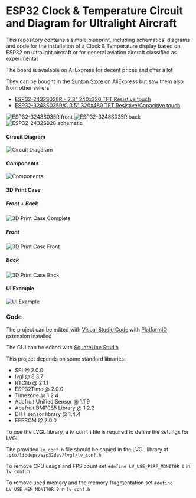 # ESP32 Clock & Temperature Circuit and Diagram for Ultralight Aircraft

This repository contains a simple blueprint, including schematics, diagrams and code for the installation of a Clock & Temperature display based on ESP32 on ultralight aircraft or for general aviation aircraft classified as experimental

The board is available on AliExpress for decent prices and offer a lot

They can be bought in the [Sunton Store](https://www.aliexpress.com/store/1100192306) on AliExpress but saw them also from other sellers

- [ESP32-2432S028R - 2.8" 240x320 TFT Resistive touch](https://www.aliexpress.com/item/1005004502250619.html)
- [ESP32-3248S035R/C 3.5" 320x480 TFT Resistive/Capacitive touch](https://www.aliexpress.com/item/1005004632953455.html)

![ESP32-3248S035R front](assets/images/esp32-3248S035-front.png)
![ESP32-3248S035R back](assets/images/esp32-3248S035-back.png)
![ESP32-2432S028 schematic](assets/images/esp32_2432s028_i2c.jpg)

#### Circuit Diagram

![Circuit Diagaram](assets/images/Berna_Fly_Clock_Thermometer_Schematic.png)

#### Components
![Components](assets/images/Berna_Fly_Clock_Thermometer_bb.png)

#### 3D Print Case
##### Front + Back
![3D Print Case Complete](assets/images/Berna_Fly_Clock_Thermometer_3D_Case_All.png)
##### Front
![3D Print Case Front](assets/images/Berna_Fly_Clock_Thermometer_3D_Case_Front.png)
##### Back
![3D Print Case Back](assets/images/Berna_Fly_Clock_Thermometer_3D_Case_Back.png)

#### UI Example
![UI Example](assets/images/Berna_Fly_Clock_Thermometer_UI.png)

### Code

The project can be edited with [Visual Studio Code](https://code.visualstudio.com) with [PlatformIO](https://platformio.org) extension installed

The GUI can be edited with [SquareLine Studio](https://squareline.io)

This project depends on some standard libraries:
- SPI @ 2.0.0
- lvgl @ 8.3.7
- RTClib @ 2.1.1
- ESP32Time @ 2.0.0
- Timezone @ 1.2.4
- Adafruit Unified Sensor @ 1.1.9
- Adafruit BMP085 Library @ 1.2.2
- DHT sensor library @ 1.4.4
- EEPROM @ 2.0.0

To use the LVGL library, a lv_conf.h file is required to define the settings for LVGL

The provided ```lv_conf.h``` file should be copied in the LVGL library at ```.pio/libdeps/esp32dev/lvgl/lv_conf.h```


To remove CPU usage and FPS count set ```#define LV_USE_PERF_MONITOR 0``` in  ```lv_conf.h```

To remove used memory and the memory fragmentation set ```#define LV_USE_MEM_MONITOR 0``` in  ```lv_conf.h```
